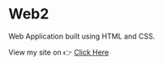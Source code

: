 # Web2

Web Application built using HTML and CSS.

View my site on 👉 [Click Here](https://gokuljdev.github.io/Web_Proj/)
